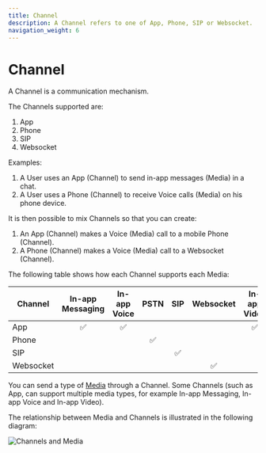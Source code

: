 ```yaml
---
title: Channel
description: A Channel refers to one of App, Phone, SIP or Websocket.
navigation_weight: 6
---
```


# Channel

A Channel is a communication mechanism.

The Channels supported are:

1. App
2. Phone
3. SIP
4. Websocket

Examples:

1. A User uses an App (Channel) to send in-app messages (Media) in a chat.
2. A User uses a Phone (Channel) to receive Voice calls (Media) on his phone device.

It is then possible to mix Channels so that you can create:

1. An App (Channel) makes a Voice (Media) call to a mobile Phone (Channel).
2. A Phone (Channel) makes a Voice (Media) call to a Websocket (Channel).

The following table shows how each Channel supports each Media:

| Channel | In-app Messaging | In-app Voice | PSTN | SIP | Websocket | In-app Video |
| ----| :----: | :----: | :----: | :----: | :----: | :----: |
| App | ✅ | ✅ |   | | | ✅|
| Phone |  |  | ✅ | | | |
| SIP |  |  |  | ✅ |  | |
| Websocket |  |  |  | | ✅ | |

You can send a type of [Media](/conversation/concepts/media) through a Channel. Some Channels (such as App, can support multiple media types, for example In-app Messaging, In-app Voice and In-app Video). 

The relationship between Media and Channels is illustrated in the following diagram:

![Channels and Media](/assets/images/conversation-api/channels-media.png)
